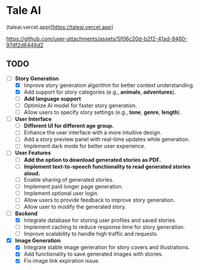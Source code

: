 # Tale AI 

(taleai.vercel.app)[https://taleai.vercel.app]

https://github.com/user-attachments/assets/5f06c20d-b2f2-41ad-9460-97df2d6446d2

## TODO

- [ ] **Story Generation**
  - [x] Improve story generation algorithm for better context understanding.
  - [x] Add support for story categories (e.g., **animals**, **adventures**).
  - [ ] **Add language support**
  - [ ] Optimize AI model for faster story generation.
  - [ ] Allow users to specify story settings (e.g., **tone**, **genre**, **length**).

- [ ] **User Interface**
  - [ ] **Different UI for different age group.**
  - [ ] Enhance the user interface with a more intuitive design.
  - [ ] Add a story preview panel with real-time updates while generation.
  - [ ] Implement dark mode for better user experience.

- [ ] **User Features**
  - [ ] **Add the option to download generated stories as PDF.**
  - [ ] **Implement text-to-speech functionality to read generated stories aloud.**
  - [ ] Enable sharing of generated stories.
  - [ ] Implement paid longer page generation.
  - [ ] Implement optional user login.
  - [ ] Allow users to provide feedback to improve story generation.
  - [ ] Allow user to modify the generated story.

- [ ] **Backend**
  - [x] Integrate database for storing user profiles and saved stories.
  - [ ] Implement caching to reduce response time for story generation.
  - [ ] Improve scalability to handle high traffic and requests.

- [x] **Image Generation**
  - [x] Integrate stable image generation for story covers and illustrations.
  - [x] Add functionality to save generated images with stories.
  - [x] Fix image link expiration issue.
